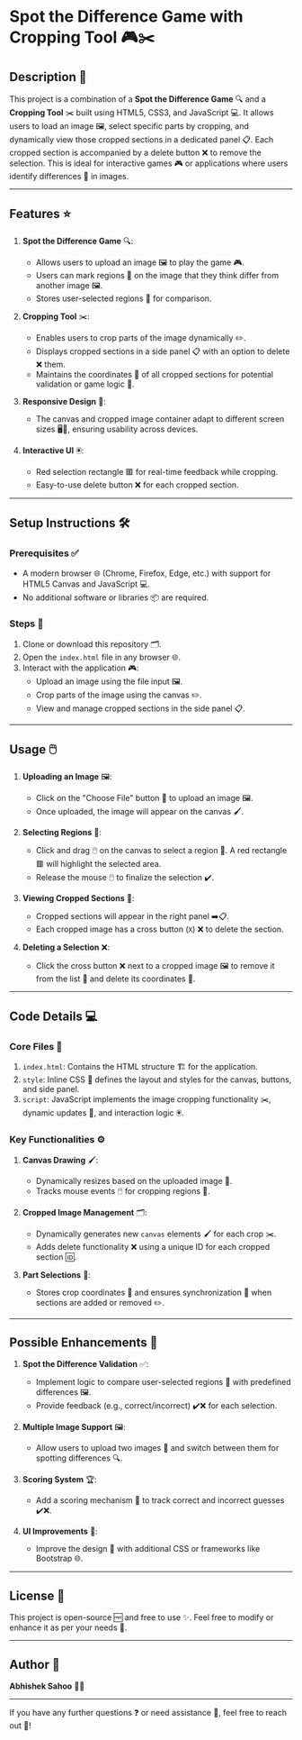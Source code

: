 # Spot the Difference Game with Cropping Tool 🎮✂️

## Description 📝

This project is a combination of a **Spot the Difference Game** 🔍 and a **Cropping Tool** ✂️ built using HTML5, CSS3, and JavaScript 💻. It allows users to load an image 🖼️, select specific parts by cropping, and dynamically view those cropped sections in a dedicated panel 📋. Each cropped section is accompanied by a delete button ❌ to remove the selection. This is ideal for interactive games 🎮 or applications where users identify differences 🔄 in images.

---

## Features ⭐

1. **Spot the Difference Game** 🔍:
   - Allows users to upload an image 🖼️ to play the game 🎮.
   - Users can mark regions 📍 on the image that they think differ from another image 🖼️.
   - Stores user-selected regions 📂 for comparison.

2. **Cropping Tool** ✂️:
   - Enables users to crop parts of the image dynamically ✏️.
   - Displays cropped sections in a side panel 📋 with an option to delete ❌ them.
   - Maintains the coordinates 📐 of all cropped sections for potential validation or game logic 🎯.

3. **Responsive Design** 📱:
   - The canvas and cropped image container adapt to different screen sizes 🖥️📱, ensuring usability across devices.

4. **Interactive UI** 🖲️:
   - Red selection rectangle 🟥 for real-time feedback while cropping.
   - Easy-to-use delete button ❌ for each cropped section.

---

## Setup Instructions 🛠️

### Prerequisites ✅
- A modern browser 🌐 (Chrome, Firefox, Edge, etc.) with support for HTML5 Canvas and JavaScript 💻.
- No additional software or libraries 📦 are required.

### Steps 🚀
1. Clone or download this repository 🗂️.
2. Open the `index.html` file in any browser 🌐.
3. Interact with the application 🎮:
   - Upload an image using the file input 🖼️.
   - Crop parts of the image using the canvas ✏️.
   - View and manage cropped sections in the side panel 📋.

---

## Usage 🖱️

1. **Uploading an Image** 🖼️:
   - Click on the "Choose File" button 📂 to upload an image 🖼️.
   - Once uploaded, the image will appear on the canvas 🖌️.

2. **Selecting Regions** 📍:
   - Click and drag 🖱️ on the canvas to select a region 🔲. A red rectangle 🟥 will highlight the selected area.
   - Release the mouse 🖱️ to finalize the selection ✔️.

3. **Viewing Cropped Sections** 👀:
   - Cropped sections will appear in the right panel ➡️📋.
   - Each cropped image has a cross button (`X`) ❌ to delete the section.

4. **Deleting a Selection** ❌:
   - Click the cross button ❌ next to a cropped image 🖼️ to remove it from the list 📂 and delete its coordinates 📐.

---

## Code Details 💻

### Core Files 📂
1. `index.html`: Contains the HTML structure 🏗️ for the application.
2. `style`: Inline CSS 🎨 defines the layout and styles for the canvas, buttons, and side panel.
3. `script`: JavaScript implements the image cropping functionality ✂️, dynamic updates 🔄, and interaction logic 🖲️.

### Key Functionalities ⚙️
1. **Canvas Drawing** 🖌️:
   - Dynamically resizes based on the uploaded image 🔄.
   - Tracks mouse events 🖱️ for cropping regions 📍.
   
2. **Cropped Image Management** 🗂️:
   - Dynamically generates new `canvas` elements 🖌️ for each crop ✂️.
   - Adds delete functionality ❌ using a unique ID for each cropped section 🆔.

3. **Part Selections** 📐:
   - Stores crop coordinates 📂 and ensures synchronization 🔄 when sections are added or removed ✏️.

---

## Possible Enhancements 🚀

1. **Spot the Difference Validation** ✅:
   - Implement logic to compare user-selected regions 📍 with predefined differences 🖼️.
   - Provide feedback (e.g., correct/incorrect) ✔️❌ for each selection.

2. **Multiple Image Support** 🖼️:
   - Allow users to upload two images 🔄 and switch between them for spotting differences 🔍.

3. **Scoring System** 🏆:
   - Add a scoring mechanism 🔢 to track correct and incorrect guesses ✔️❌.

4. **UI Improvements** 🎨:
   - Improve the design 🎨 with additional CSS or frameworks like Bootstrap 🌐.

---

## License 📜

This project is open-source 🆓 and free to use ✨. Feel free to modify or enhance it as per your needs 🔧.

---

## Author 👤

**Abhishek Sahoo** 👨‍💻

---

If you have any further questions ❓ or need assistance 🤝, feel free to reach out 📩!

